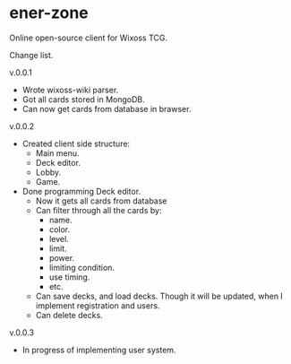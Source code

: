 # ener-zone
Online open-source client for Wixoss TCG. 

Change list.

v.0.0.1
- Wrote wixoss-wiki parser.
- Got all cards stored in MongoDB.
- Can now get cards from database in brawser.

v.0.0.2
- Created client side structure:
  - Main menu.
  - Deck editor.
  - Lobby.
  - Game.
- Done programming Deck editor.
  - Now it gets all cards from database
  - Can filter through all the cards by:
    - name.
    - color.
    - level.
    - limit.
    - power.
    - limiting condition.
    - use timing.
    - etc.
  - Can save decks, and load decks. Though it will be updated, when I implement registration and users.
  - Can delete decks.
  
v.0.0.3
- In progress of implementing user system.
    
    

